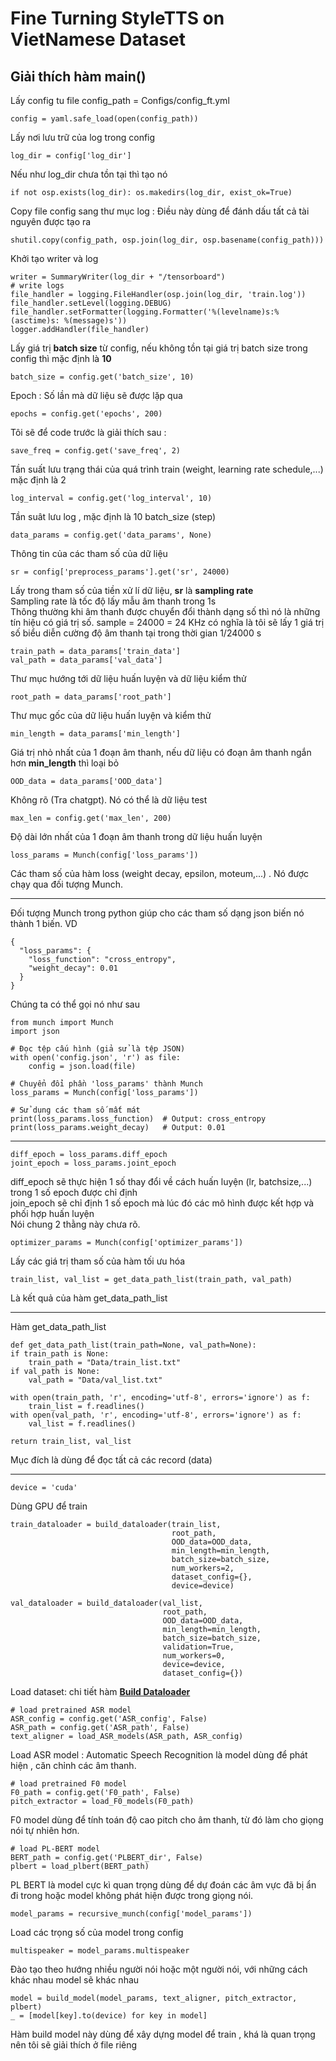 # Fine Turning StyleTTS on VietNamese Dataset
## Giải thích hàm main()
Lấy config tu file config_path = Configs/config_ft.yml

    config = yaml.safe_load(open(config_path))

Lấy nơi lưu trữ của log trong config  

    log_dir = config['log_dir']

Nếu như log_dir chưa tồn tại thì tạo nó 

    if not osp.exists(log_dir): os.makedirs(log_dir, exist_ok=True)

Copy file config sang thư mục log : Điều này dùng để đánh dấu tất cả tài nguyên được tạo ra 
    
    shutil.copy(config_path, osp.join(log_dir, osp.basename(config_path)))

Khởi tạo writer và log
    
    writer = SummaryWriter(log_dir + "/tensorboard")
    # write logs
    file_handler = logging.FileHandler(osp.join(log_dir, 'train.log'))
    file_handler.setLevel(logging.DEBUG)
    file_handler.setFormatter(logging.Formatter('%(levelname)s:%(asctime)s: %(message)s'))
    logger.addHandler(file_handler)

Lấy giá trị **batch size** từ config, nếu không tồn  tại giá trị batch size trong config thì mặc định là **10**

    batch_size = config.get('batch_size', 10)

Epoch : Số lần mà dữ liệu sẽ được lặp qua
    
    epochs = config.get('epochs', 200)

Tôi sẽ để code trước là giải thích sau :

    save_freq = config.get('save_freq', 2)

Tần suất lưu trạng thái của quá trình train (weight, learning rate schedule,...) mặc định là 2

    log_interval = config.get('log_interval', 10)

Tần suât lưu log , mặc định là 10 batch_size (step)

    data_params = config.get('data_params', None)

Thông tin của các tham số của dữ liệu

    sr = config['preprocess_params'].get('sr', 24000)

Lấy trong tham số của tiền xử lí dữ liệu, **sr** là **sampling rate**  
Sampling rate là tốc độ lấy mẫu âm thanh trong 1s  
Thông thường khi âm thanh được chuyển đổi thành dạng số thì nó là những tín hiệu có giá trị số. 
sample  = 24000 = 24 KHz có nghĩa là tôi sẽ lấy 1 giá trị số biểu diễn cường độ âm thanh tại trong thời gian 1/24000 s

    train_path = data_params['train_data']
    val_path = data_params['val_data']

Thư mục hướng tới dữ liệu huấn luyện và dữ liệu kiểm thử

    root_path = data_params['root_path']

Thư mục gốc của dữ liệu huấn luyện và kiểm thử

    min_length = data_params['min_length']

Giá trị nhỏ nhất của 1 đoạn âm thanh, nếu dữ liệu có đoạn âm thanh ngắn hơn **min_length** thì loại bỏ

    OOD_data = data_params['OOD_data']

Không rõ (Tra chatgpt). Nó có thể là dữ liệu test

    max_len = config.get('max_len', 200)

Độ dài lớn nhất của 1 đoạn âm thanh trong dữ liệu huấn luyện

    loss_params = Munch(config['loss_params'])
    
Các tham số của hàm loss (weight decay, epsilon, moteum,...) . Nó được chạy qua đối tượng Munch.


---------------------
Đối tượng Munch trong python giúp cho các tham số dạng json biến nó thành 1 biến. VD

    {
      "loss_params": {
        "loss_function": "cross_entropy",
        "weight_decay": 0.01
      }
    }
Chúng ta có thể gọi nó như sau

    from munch import Munch
    import json
    
    # Đọc tệp cấu hình (giả sử là tệp JSON)
    with open('config.json', 'r') as file:
        config = json.load(file)
    
    # Chuyển đổi phần 'loss_params' thành Munch
    loss_params = Munch(config['loss_params'])
    
    # Sử dụng các tham số mất mát
    print(loss_params.loss_function)  # Output: cross_entropy
    print(loss_params.weight_decay)   # Output: 0.01

---------------------------------

    diff_epoch = loss_params.diff_epoch
    joint_epoch = loss_params.joint_epoch

diff_epoch sẽ thực hiện 1 số thay đổi về cách huấn luyện (lr, batchsize,...) trong 1 số epoch được chỉ định  
join_epoch sẽ chỉ định 1 số epoch mà lúc đó các mô hình được kết hợp và phối hợp huấn luyện  
Nói chung 2 thằng này chưa rõ.

    optimizer_params = Munch(config['optimizer_params'])

Lấy các giá trị tham số của hàm tối ưu hóa

    train_list, val_list = get_data_path_list(train_path, val_path)

Là kết quả của hàm get_data_path_list

------------------------
Hàm get_data_path_list

    def get_data_path_list(train_path=None, val_path=None):
    if train_path is None:
        train_path = "Data/train_list.txt"
    if val_path is None:
        val_path = "Data/val_list.txt"

    with open(train_path, 'r', encoding='utf-8', errors='ignore') as f:
        train_list = f.readlines()
    with open(val_path, 'r', encoding='utf-8', errors='ignore') as f:
        val_list = f.readlines()

    return train_list, val_list

Mục đích là dùng để đọc tất cả các record (data)

-----------------------------------

    device = 'cuda'

Dùng GPU để train 


    train_dataloader = build_dataloader(train_list,
                                        root_path,
                                        OOD_data=OOD_data,
                                        min_length=min_length,
                                        batch_size=batch_size,
                                        num_workers=2,
                                        dataset_config={},
                                        device=device)

    val_dataloader = build_dataloader(val_list,
                                      root_path,
                                      OOD_data=OOD_data,
                                      min_length=min_length,
                                      batch_size=batch_size,
                                      validation=True,
                                      num_workers=0,
                                      device=device,
                                      dataset_config={})

Load dataset: chi tiết hàm [**Build Dataloader**](README/Build_dataloader.md)

    # load pretrained ASR model
    ASR_config = config.get('ASR_config', False)
    ASR_path = config.get('ASR_path', False)
    text_aligner = load_ASR_models(ASR_path, ASR_config)

Load ASR model : Automatic Speech Recognition là model dùng để phát hiện , căn chỉnh các âm thanh.  

    # load pretrained F0 model
    F0_path = config.get('F0_path', False)
    pitch_extractor = load_F0_models(F0_path)

F0 model dùng để tính toán độ cao pitch cho âm thanh, từ đó làm cho giọng nói tự nhiên hơn.  

    # load PL-BERT model
    BERT_path = config.get('PLBERT_dir', False)
    plbert = load_plbert(BERT_path)

PL BERT là model cực kì quan trọng dùng để dự đoán các âm vực đã bị ẩn đi trong hoặc model không phát hiện được trong giọng nói.

    model_params = recursive_munch(config['model_params'])

Load các trọng số của model trong config

    multispeaker = model_params.multispeaker

Đào tạo theo hướng nhiều người nói hoặc một người nói, với những cách khác nhau model sẽ khác nhau  

    model = build_model(model_params, text_aligner, pitch_extractor, plbert)
    _ = [model[key].to(device) for key in model]

Hàm build model này dùng để xây dựng model để train , khá là quan trọng nên tôi sẽ giải thích ở file riêng


